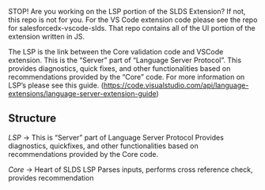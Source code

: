 STOP! Are you working on the LSP portion of the SLDS Extension? If not, this repo is not for you. For the VS Code extension code please see the repo for salesforcedx-vscode-slds. That repo contains all of the UI portion of the extension written in JS.

The LSP is the link between the Core validation code and VSCode extension. This is the “Server” part of “Language Server Protocol”. This provides diagnostics, quick fixes, and other functionalities based on recommendations provided by the “Core” code. For more information on LSP’s please see this guide. (https://code.visualstudio.com/api/language-extensions/language-server-extension-guide)

## Structure
*LSP* → This is “Server” part of Language Server Protocol Provides diagnostics, quickfixes, and other functionalities based on recommendations provided by the Core code.

*Core* → Heart of SLDS LSP Parses inputs, performs cross reference check, provides recommendation
